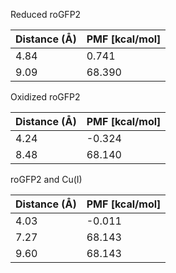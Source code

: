 Reduced roGFP2

| Distance (Å) | PMF [kcal/mol] |
|-----------|-----------|
| 4.84 | 0.741 |
| 9.09 | 68.390 |

Oxidized roGFP2

| Distance (Å) | PMF [kcal/mol] |
|-----------|-----------|
| 4.24 | -0.324 |
| 8.48 | 68.140 |

roGFP2 and Cu(I)

| Distance (Å) | PMF [kcal/mol] |
|-----------|-----------|
| 4.03 | -0.011 |
| 7.27 | 68.143 |
| 9.60 | 68.143 |
